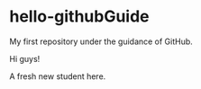 # hello-githubGuide
My first repository under the guidance of GitHub.

Hi guys!

A fresh new student here.
